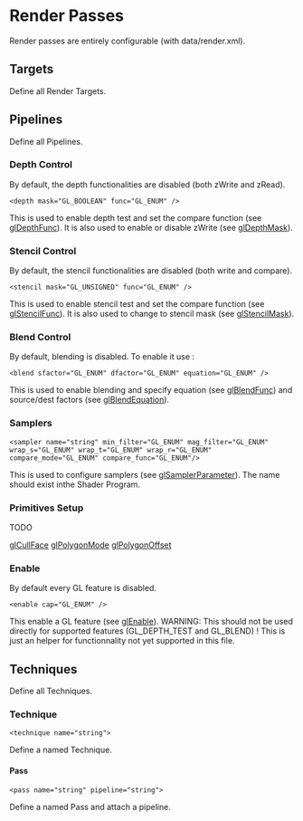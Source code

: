 # Render Passes

Render passes are entirely configurable (with data/render.xml).

## Targets

Define all Render Targets.

## Pipelines

Define all Pipelines.

### Depth Control

By default, the depth functionalities are disabled (both zWrite and zRead). 

```
<depth mask="GL_BOOLEAN" func="GL_ENUM" />
```

This is used to enable depth test and set the compare function (see [glDepthFunc](https://www.opengl.org/sdk/docs/man/html/glDepthFunc.xhtml)).
It is also used to enable or disable zWrite (see [glDepthMask](https://www.opengl.org/sdk/docs/man/html/glDepthMask.xhtml)).

### Stencil Control

By default, the stencil functionalities are disabled (both write and compare). 

```
<stencil mask="GL_UNSIGNED" func="GL_ENUM" />
```

This is used to enable stencil test and set the compare function (see [glStencilFunc](https://www.opengl.org/sdk/docs/man/html/glStencilFunc.xhtml)).
It is also used to change to stencil mask (see [glStencilMask](https://www.opengl.org/sdk/docs/man/html/glStencilMask.xhtml)).

### Blend Control

By default, blending is disabled. To enable it use :

```
<blend sfactor="GL_ENUM" dfactor="GL_ENUM" equation="GL_ENUM" />
```

This is used to enable blending and specify equation (see [glBlendFunc](https://www.opengl.org/sdk/docs/man/html/glBlendFunc.xhtml)) and source/dest factors (see [glBlendEquation](https://www.opengl.org/sdk/docs/man/html/glBlendEquation.xhtml)).

### Samplers

```
<sampler name="string" min_filter="GL_ENUM" mag_filter="GL_ENUM" wrap_s="GL_ENUM" wrap_t="GL_ENUM" wrap_r="GL_ENUM" compare_mode="GL_ENUM" compare_func="GL_ENUM"/>
```

This is used to configure samplers (see [glSamplerParameter](https://www.opengl.org/sdk/docs/man/html/glSamplerParameter.xhtml)).
The name should exist inthe Shader Program.

### Primitives Setup

TODO

[glCullFace](https://www.opengl.org/sdk/docs/man/html/glCullFace.xhtml)
[glPolygonMode](https://www.opengl.org/sdk/docs/man/html/glPolygonOffset.xhtml)
[glPolygonOffset](https://www.opengl.org/sdk/docs/man/html/glPolygonOffset.xhtml)

### Enable

By default every GL feature is disabled.

```
<enable cap="GL_ENUM" />
```

This enable a GL feature (see [glEnable](https://www.opengl.org/sdk/docs/man/html/glEnable.xhtml)).
WARNING: This should not be used directly for supported features (GL_DEPTH_TEST and GL_BLEND) !
This is just an helper for functionnality not yet supported in this file.

## Techniques

Define all Techniques.

### Technique

```
<technique name="string">
```

Define a named Technique.

#### Pass

```
<pass name="string" pipeline="string">
```

Define a named Pass and attach a pipeline.

